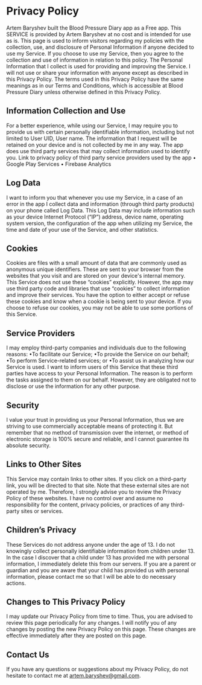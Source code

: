 # Privacy Policy
Artem Baryshev built the Blood Pressure Diary app as a Free app. This SERVICE is provided by Artem
Baryshev at no cost and is intended for use as is.
This page is used to inform visitors regarding my policies with the collection, use, and disclosure of
Personal Information if anyone decided to use my Service.
If you choose to use my Service, then you agree to the collection and use of information in relation to
this policy. The Personal Information that I collect is used for providing and improving the Service. I will
not use or share your information with anyone except as described in this Privacy Policy.
The terms used in this Privacy Policy have the same meanings as in our Terms and Conditions, which
is accessible at Blood Pressure Diary unless otherwise defined in this Privacy Policy.
## Information Collection and Use
For a better experience, while using our Service, I may require you to provide us with certain personally
identifiable information, including but not limited to User UID, User name. The information that I request
will be retained on your device and is not collected by me in any way.
The app does use third party services that may collect information used to identify you.
Link to privacy policy of third party service providers used by the app
• Google Play Services
• Firebase Analytics
## Log Data
I want to inform you that whenever you use my Service, in a case of an error in the app I collect data
and information (through third party products) on your phone called Log Data. This Log Data may
include information such as your device Internet Protocol (“IP”) address, device name, operating
system version, the configuration of the app when utilizing my Service, the time and date of your use of
the Service, and other statistics.
## Cookies
Cookies are files with a small amount of data that are commonly used as anonymous unique identifiers.
These are sent to your browser from the websites that you visit and are stored on your device's internal
memory.
This Service does not use these “cookies” explicitly. However, the app may use third party code and
libraries that use “cookies” to collect information and improve their services. You have the option to
either accept or refuse these cookies and know when a cookie is being sent to your device. If you
choose to refuse our cookies, you may not be able to use some portions of this Service.
## Service Providers
I may employ third-party companies and individuals due to the following reasons:
•To facilitate our Service;
•To provide the Service on our behalf;
•To perform Service-related services; or
•To assist us in analyzing how our Service is used.
I want to inform users of this Service that these third parties have access to your Personal Information.
The reason is to perform the tasks assigned to them on our behalf. However, they are obligated not to
disclose or use the information for any other purpose.
## Security
I value your trust in providing us your Personal Information, thus we are striving to use commercially
acceptable means of protecting it. But remember that no method of transmission over the internet, or
method of electronic storage is 100% secure and reliable, and I cannot guarantee its absolute security.
## Links to Other Sites
This Service may contain links to other sites. If you click on a third-party link, you will be directed to that
site. Note that these external sites are not operated by me. Therefore, I strongly advise you to review
the Privacy Policy of these websites. I have no control over and assume no responsibility for the
content, privacy policies, or practices of any third-party sites or services.
## Children’s Privacy
These Services do not address anyone under the age of 13. I do not knowingly collect personally
identifiable information from children under 13. In the case I discover that a child under 13 has provided
me with personal information, I immediately delete this from our servers. If you are a parent or guardian
and you are aware that your child has provided us with personal information, please contact me so that
I will be able to do necessary actions.
## Changes to This Privacy Policy
I may update our Privacy Policy from time to time. Thus, you are advised to review this page
periodically for any changes. I will notify you of any changes by posting the new Privacy Policy on this
page. These changes are effective immediately after they are posted on this page.
## Contact Us
If you have any questions or suggestions about my Privacy Policy, do not hesitate to contact me at
artem.baryshev@gmail.com.
